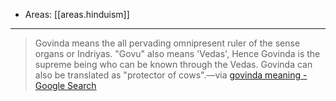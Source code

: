 
- Areas: [[areas.hinduism]]

---

> Govinda means the all pervading omnipresent ruler of the sense organs or Indriyas. "Govu" also means 'Vedas', Hence Govinda is the supreme being who can be known through the Vedas. Govinda can also be translated as "protector of cows".—via [govinda meaning - Google Search](https://www.google.com/search?q=govinda+meaning&oq=govinda+meaning&aqs=chrome..69i57j0i512l8j0i390.2883j0j1&sourceid=chrome&ie=UTF-8)
